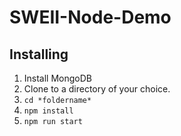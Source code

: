 # SWEII-Node-Demo

## Installing
1. Install MongoDB
2. Clone to a directory of your choice.
3. ```cd *foldername*```
4. ```npm install```
5. ```npm run start```
